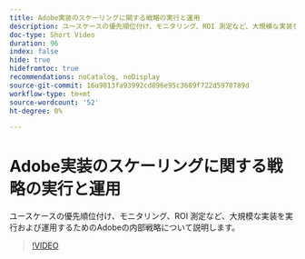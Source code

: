 ```yaml
---
title: Adobe実装のスケーリングに関する戦略の実行と運用
description: ユースケースの優先順位付け、モニタリング、ROI 測定など、大規模な実装を実行および運用するためのAdobeの内部戦略について説明します。
doc-type: Short Video
duration: 96
index: false
hide: true
hidefromtoc: true
recommendations: noCatalog, noDisplay
source-git-commit: 16a9013fa93992cd896e95c3689f722d5970789d
workflow-type: tm+mt
source-wordcount: '52'
ht-degree: 0%

---
```



# Adobe実装のスケーリングに関する戦略の実行と運用

ユースケースの優先順位付け、モニタリング、ROI 測定など、大規模な実装を実行および運用するためのAdobeの内部戦略について説明します。

<!-- 62_S655_3442541_95_run-and-operate-strategies-for-scaling-adobe-implementations -->
>[!VIDEO](https://video.tv.adobe.com/v/3458338/?learn=on&enablevpops=true)
